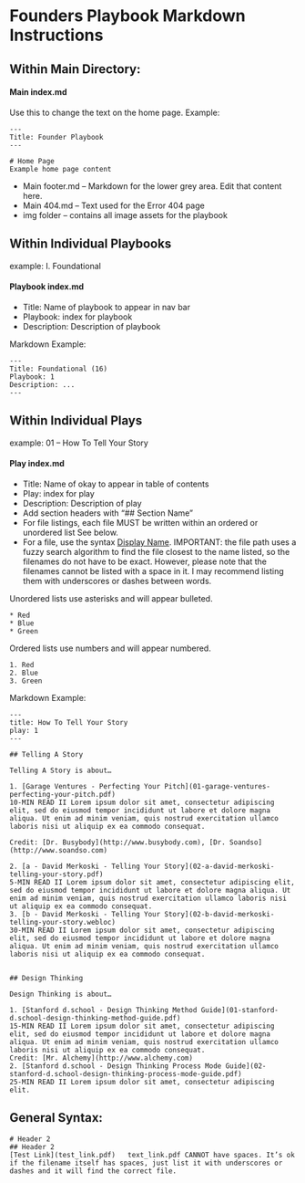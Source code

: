 # Founders Playbook Markdown Instructions


## Within Main Directory:

#### Main index.md

Use this to change the text on the home page. Example:

    ---
    Title: Founder Playbook
    ---
    
    # Home Page
    Example home page content


* Main footer.md – Markdown for the lower grey area. Edit that content here.
* Main 404.md – Text used for the Error 404 page
* img folder – contains all image assets for the playbook

## Within Individual Playbooks
example: I. Foundational

#### Playbook index.md 
* Title: Name of playbook to appear in nav bar
* Playbook: index for playbook
* Description: Description of playbook

Markdown Example:

	---
	Title: Foundational (16)
	Playbook: 1
	Description: ...
	---

## Within Individual Plays
example: 01 – How To Tell Your Story

#### Play index.md

* Title: Name of okay to appear in table of contents
* Play: index for play
* Description: Description of play
* Add section headers with “## Section Name”
* For file listings, each file MUST be written within an ordered or unordered list See below.
* For a file, use the syntax [Display Name](filename.pdf). IMPORTANT: the file path uses a fuzzy search algorithm to find the file closest to the name listed, so the filenames do not have to be exact. However, please note that the filenames cannot be listed with a space in it. I may recommend listing them with underscores or dashes between words.

Unordered lists use asterisks and will appear bulleted.

	* Red
	* Blue
	* Green 

Ordered lists use numbers and will appear numbered.

	1. Red
	2. Blue
	3. Green 

Markdown Example:

	---
	title: How To Tell Your Story
	play: 1
	---

	## Telling A Story

	Telling A Story is about…

	1. [Garage Ventures - Perfecting Your Pitch](01-garage-ventures-perfecting-your-pitch.pdf)
	10-MIN READ II Lorem ipsum dolor sit amet, consectetur adipiscing elit, sed do eiusmod tempor incididunt ut labore et dolore magna aliqua. Ut enim ad minim veniam, quis nostrud exercitation ullamco laboris nisi ut aliquip ex ea commodo consequat.
	
	Credit: [Dr. Busybody](http://www.busybody.com), [Dr. Soandso](http://www.soandso.com)
	
	2. [a - David Merkoski - Telling Your Story](02-a-david-merkoski-telling-your-story.pdf)
	5-MIN READ II Lorem ipsum dolor sit amet, consectetur adipiscing elit, sed do eiusmod tempor incididunt ut labore et dolore magna aliqua. Ut enim ad minim veniam, quis nostrud exercitation ullamco laboris nisi ut aliquip ex ea commodo consequat.
	3. [b - David Merkoski - Telling Your Story](02-b-david-merkoski-telling-your-story.webloc)
	30-MIN READ II Lorem ipsum dolor sit amet, consectetur adipiscing elit, sed do eiusmod tempor incididunt ut labore et dolore magna aliqua. Ut enim ad minim veniam, quis nostrud exercitation ullamco laboris nisi ut aliquip ex ea commodo consequat.


	## Design Thinking

	Design Thinking is about…

	1. [Stanford d.school - Design Thinking Method Guide](01-stanford-d.school-design-thinking-method-guide.pdf)
	15-MIN READ II Lorem ipsum dolor sit amet, consectetur adipiscing elit, sed do eiusmod tempor incididunt ut labore et dolore magna aliqua. Ut enim ad minim veniam, quis nostrud exercitation ullamco laboris nisi ut aliquip ex ea commodo consequat.
	Credit: [Mr. Alchemy](http://www.alchemy.com)
	2. [Stanford d.school - Design Thinking Process Mode Guide](02-stanford-d.school-design-thinking-process-mode-guide.pdf)
	25-MIN READ II Lorem ipsum dolor sit amet, consectetur adipiscing elit.


## General Syntax:

	# Header 2
	## Header 2
	[Test Link](test_link.pdf)   text_link.pdf CANNOT have spaces. It’s ok if the filename itself has spaces, just list it with underscores or dashes and it will find the correct file.
